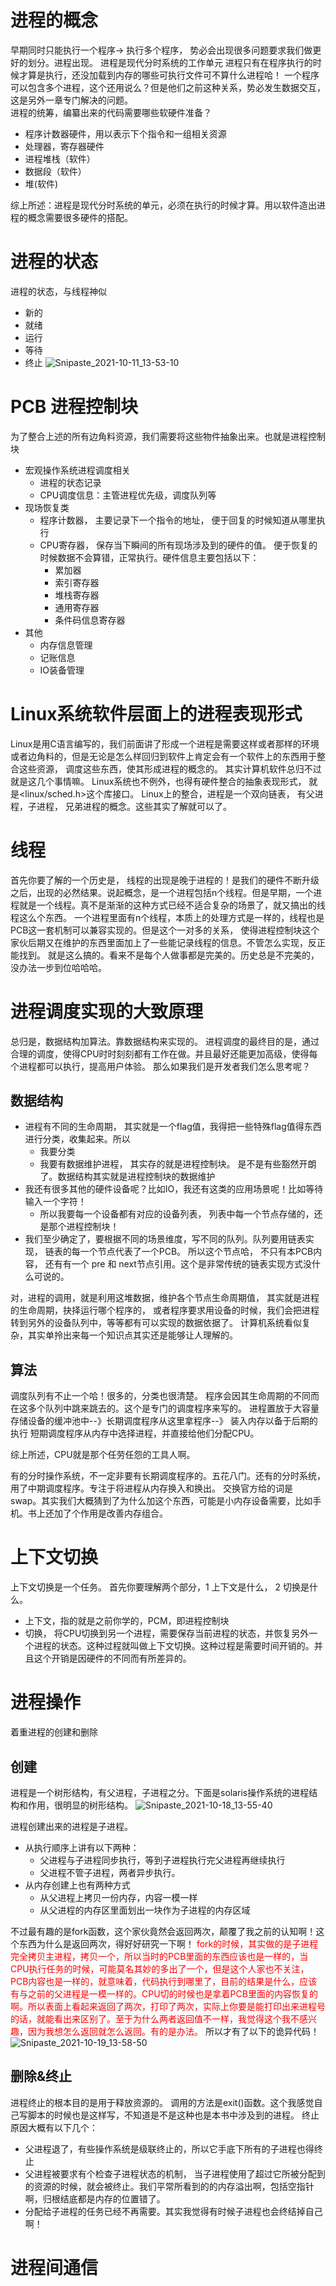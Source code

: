 # 进程的概念
早期同时只能执行一个程序-> 执行多个程序， 势必会出现很多问题要求我们做更好的划分。进程出现。
进程是现代分时系统的工作单元
进程只有在程序执行的时候才算是执行，还没加载到内存的哪些可执行文件可不算什么进程哈！
一个程序可以包含多个进程，这个还用说么？但是他们之前这种关系，势必发生数据交互，这是另外一章专门解决的问题。    
进程的统筹，编纂出来的代码需要哪些软硬件准备？
- 程序计数器硬件，用以表示下个指令和一组相关资源
- 处理器，寄存器硬件
- 进程堆栈（软件）
- 数据段（软件）
- 堆(软件)

综上所述：进程是现代分时系统的单元，必须在执行的时候才算。用以软件造出进程的概念需要很多硬件的搭配。

# 进程的状态
进程的状态，与线程神似
- 新的
- 就绪
- 运行
- 等待
- 终止
![Snipaste_2021-10-11_13-53-10](/assets/Snipaste_2021-10-11_13-53-10.png)

# PCB 进程控制块
为了整合上述的所有边角料资源，我们需要将这些物件抽象出来。也就是进程控制块

- 宏观操作系统进程调度相关
  - 进程的状态记录
  - CPU调度信息：主管进程优先级，调度队列等
- 现场恢复类
  - 程序计数器， 主要记录下一个指令的地址， 便于回复的时候知道从哪里执行
  - CPU寄存器， 保存当下瞬间的所有现场涉及到的硬件的值。 便于恢复的时候数据不会算错，正常执行。硬件信息主要包括以下：
    - 累加器
    - 索引寄存器
    - 堆栈寄存器
    - 通用寄存器
    - 条件码信息寄存器
- 其他
  - 内存信息管理
  - 记账信息
  - IO装备管理
# Linux系统软件层面上的进程表现形式
Linux是用C语言编写的，我们前面讲了形成一个进程是需要这样或者那样的环境或者边角料的，但是无论是怎么样回归到软件上肯定会有一个软件上的东西用于整合这些资源， 调度这些东西，使其形成进程的概念的。 其实计算机软件总归不过就是这几个事情嘛。 Linux系统也不例外，也得有硬件整合的抽象表现形式， 就是<linux/sched.h>这个库接口。
Linux上的整合，进程是一个双向链表， 有父进程，子进程， 兄弟进程的概念。这些其实了解就可以了。

# 线程
首先你要了解的一个历史是， 线程的出现是晚于进程的！是我们的硬件不断升级之后，出现的必然结果。说起概念，是一个进程包括n个线程。但是早期，一个进程就是一个线程。真不是渐渐的这种方式已经不适合复杂的场景了，就又搞出的线程这么个东西。
一个进程里面有n个线程，本质上的处理方式是一样的，线程也是PCB这一套机制可以兼容实现的。但是这个一对多的关系， 使得进程控制块这个家伙后期又在维护的东西里面加上了一些能记录线程的信息。不管怎么实现，反正能找到。
就是这么搞的。看来不是每个人做事都是完美的。历史总是不完美的，没办法一步到位哈哈哈。

# 进程调度实现的大致原理
总归是，数据结构加算法。靠数据结构来实现的。
进程调度的最终目的是，通过合理的调度，使得CPU时时刻刻都有工作在做。并且最好还能更加高级，使得每个进程都可以执行，提高用户体验。
那么如果我们是开发者我们怎么思考呢？
## 数据结构
- 进程有不同的生命周期， 其实就是一个flag值，我得把一些特殊flag值得东西进行分类，收集起来。所以
  - 我要分类
  - 我要有数据维护进程， 其实存的就是进程控制块。 是不是有些豁然开朗了。数据结构其实就是进程控制块的数据维护
- 我还有很多其他的硬件设备呢？比如IO，我还有这类的应用场景呢！比如等待输入一个字符！
  - 所以我要每一个设备都有对应的设备列表， 列表中每一个节点存储的，还是那个进程控制块！
- 我们至少确定了，要根据不同的场景维度，写不同的队列。队列要用链表实现， 链表的每一个节点代表了一个PCB。 所以这个节点哈， 不只有本PCB内容， 还有有一个 pre 和 next节点引用。这个是非常传统的链表实现方式没什么可说的。

对，进程的调用，就是利用这堆数据，维护各个节点生命周期值， 其实就是进程的生命周期，抉择运行哪个程序的， 或者程序要求用设备的时候，我们会把进程转到另外的设备队列中，等等都有可以实现的数据依据了。
计算机系统看似复杂，其实单拎出来每一个知识点其实还是能够让人理解的。
## 算法
调度队列有不止一个哈！很多的，分类也很清楚。 程序会因其生命周期的不同而在这多个队列中跳来跳去的。这个是专门的调度程序来写的。
进程置放于大容量存储设备的缓冲池中--》长期调度程序从这里拿程序--》 装入内存以备于后期的执行
短期调度程序从内存中选择进程，并直接给他们分配CPU。

综上所述，CPU就是那个任劳任怨的工具人啊。

有的分时操作系统，不一定非要有长期调度程序的。五花八门。还有的分时系统，用了中期调度程序。专注于将进程从内存换入和换出。 交换官方给的词是 swap。其实我们大概猜到了为什么加这个东西，可能是小内存设备需要，比如手机。书上还加了个作用是改善内存组合。

# 上下文切换
上下文切换是一个任务。 首先你要理解两个部分，1 上下文是什么， 2 切换是什么。
- 上下文，指的就是之前你学的，PCM，即进程控制块
- 切换， 将CPU切换到另一个进程，需要保存当前进程的状态，并恢复另外一个进程的状态。这种过程就叫做上下文切换。这种过程是需要时间开销的。并且这个开销是因硬件的不同而有所差异的。

# 进程操作
着重进程的创建和删除

## 创建
进程是一个树形结构，有父进程，子进程之分。下面是solaris操作系统的进程结构和作用，很明显的树形结构。
  ![Snipaste_2021-10-18_13-55-40](/assets/Snipaste_2021-10-18_13-55-40.png)

进程创建出来的进程是子进程。
- 从执行顺序上讲有以下两种：
  - 父进程与子进程同步执行，等到子进程执行完父进程再继续执行
  - 父进程不管子进程，两者异步执行。
- 从内存创建上也有两种方式
  - 从父进程上拷贝一份内存，内容一模一样
  - 从父进程的内存区里面划出一块作为子进程的内存区域

不过最有趣的是fork函数，这个家伙竟然会返回两次，颠覆了我之前的认知啊！这个东西为什么是返回两次，得好好研究一下啊！
<font color=red>fork的时候，其实做的是子进程完全拷贝主进程，拷贝一个，所以当时的PCB里面的东西应该也是一样的，当CPU执行任务的时候，可能莫名其妙的多出了一个，但是这个人家也不关注，PCB内容也是一样的，就意味着，代码执行到哪里了，目前的结果是什么，应该有与之前的父进程是一模一样的。CPU切的时候也是拿着PCB里面的内容恢复的啊。所以表面上看起来返回了两次，打印了两次，实际上你要是能打印出来进程号的话，就能看出来区别了。至于为什么两者返回值不一样，我觉得这个我不感兴趣，因为我想怎么返回就怎么返回。有的是办法。</font>
所以才有了以下的诡异代码！
![Snipaste_2021-10-19_13-58-50](/assets/Snipaste_2021-10-19_13-58-50.png)

## 删除&终止
进程终止的根本目的是用于释放资源的。
调用的方法是exit()函数。这个我感觉自己写脚本的时候也是这样写，不知道是不是这种也是本书中涉及到的进程。
终止原因大概有以下几个：
- 父进程退了，有些操作系统是级联终止的，所以它手底下所有的子进程也得终止
- 父进程被要求有个检查子进程状态的机制， 当子进程使用了超过它所被分配到的资源的时候，就会被终止。我们平常所看到的的内存溢出啊，包括空指针啊，归根结底都是内存的位置错了。
- 分配给子进程的任务已经不再需要。其实我觉得有时候子进程也会终结掉自己啊！
  
# 进程间通信
